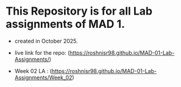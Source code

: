 # This Repository is for all Lab assignments of MAD 1.

- created in October 2025.
- live link for the repo: (https://roshnisr98.github.io/MAD-01-Lab-Assignments/)

- Week 02 LA : (https://roshnisr98.github.io/MAD-01-Lab-Assignments/Week_02)